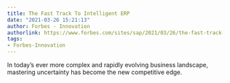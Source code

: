 ```yaml
---
title: The Fast Track To Intelligent ERP
date: "2021-03-26 15:21:13"
author: Forbes - Innovation
authorlink: https://www.forbes.com/sites/sap/2021/03/26/the-fast-track-to-intelligent-erp/
tags:
- Forbes-Innovation
---
```

In today’s ever more complex and rapidly evolving business landscape, mastering uncertainty has become the new competitive edge.